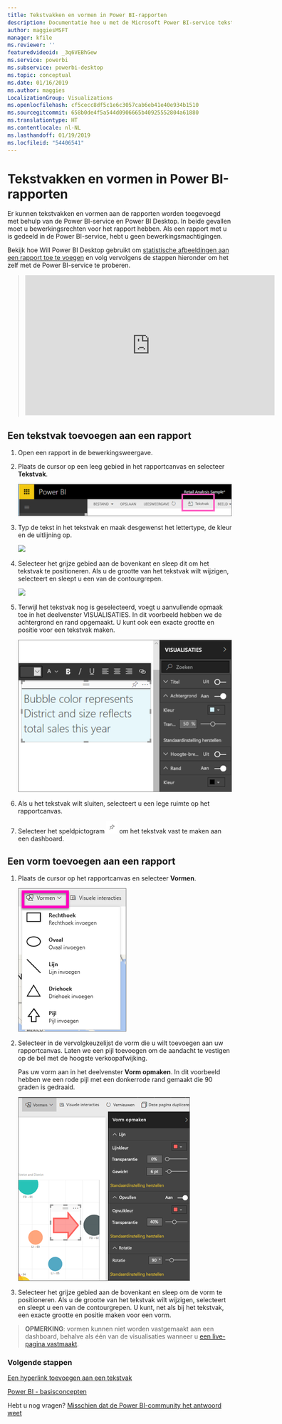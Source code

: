 ```yaml
---
title: Tekstvakken en vormen in Power BI-rapporten
description: Documentatie hoe u met de Microsoft Power BI-service tekstvakken en vormen toevoegt aan en maakt in rapporten.
author: maggiesMSFT
manager: kfile
ms.reviewer: ''
featuredvideoid: _3q6VEBhGew
ms.service: powerbi
ms.subservice: powerbi-desktop
ms.topic: conceptual
ms.date: 01/16/2019
ms.author: maggies
LocalizationGroup: Visualizations
ms.openlocfilehash: cf5cecc8df5c1e6c3057cab6eb41e40e934b1510
ms.sourcegitcommit: 658b0de4f5a544d0906665b40925552804a61880
ms.translationtype: HT
ms.contentlocale: nl-NL
ms.lasthandoff: 01/19/2019
ms.locfileid: "54406541"
---
```

# <a name="text-boxes-and-shapes-power-bi-reports"></a>Tekstvakken en vormen in Power BI-rapporten
Er kunnen tekstvakken en vormen aan de rapporten worden toegevoegd met behulp van de Power BI-service en Power BI Desktop. In beide gevallen moet u bewerkingsrechten voor het rapport hebben. Als een rapport met u is gedeeld in de Power BI-service, hebt u geen bewerkingsmachtigingen. 

Bekijk hoe Will Power BI Desktop gebruikt om [statistische afbeeldingen aan een rapport toe te voegen](guided-learning/visualizations.yml?tutorial-step=11) en volg vervolgens de stappen hieronder om het zelf met de Power BI-service te proberen.
> 
> <iframe width="560" height="315" src="https://www.youtube.com/embed/_3q6VEBhGew" frameborder="0" allowfullscreen></iframe>
> 

## <a name="add-a-text-box-to-a-report"></a>Een tekstvak toevoegen aan een rapport
1. Open een rapport in de bewerkingsweergave.

2. Plaats de cursor op een leeg gebied in het rapportcanvas en selecteer **Tekstvak**.
   
   ![](media/power-bi-reports-add-text-and-shapes/pbi_textbox.png)
2. Typ de tekst in het tekstvak en maak desgewenst het lettertype, de kleur en de uitlijning op. 
   
   ![](media/power-bi-reports-add-text-and-shapes/pbi_textbox2new.png)
3. Selecteer het grijze gebied aan de bovenkant en sleep dit om het tekstvak te positioneren. Als u de grootte van het tekstvak wilt wijzigen, selecteert en sleept u een van de contourgrepen. 
   
   ![](media/power-bi-reports-add-text-and-shapes/textboxsmaller.gif)

4. Terwijl het tekstvak nog is geselecteerd, voegt u aanvullende opmaak toe in het deelvenster VISUALISATIES. In dit voorbeeld hebben we de achtergrond en rand opgemaakt. U kunt ook een exacte grootte en positie voor een tekstvak maken.  

   ![](media/power-bi-reports-add-text-and-shapes/power-bi-borders.png)

5. Als u het tekstvak wilt sluiten, selecteert u een lege ruimte op het rapportcanvas. 

5. Selecteer het speldpictogram ![](media/power-bi-reports-add-text-and-shapes/pbi_pintile.png) om het tekstvak vast te maken aan een dashboard. 

## <a name="add-a-shape-to-a-report"></a>Een vorm toevoegen aan een rapport
1. Plaats de cursor op het rapportcanvas en selecteer **Vormen**.
   
   ![](media/power-bi-reports-add-text-and-shapes/power-bi-shapes.png)
2. Selecteer in de vervolgkeuzelijst de vorm die u wilt toevoegen aan uw rapportcanvas. Laten we een pijl toevoegen om de aandacht te vestigen op de bel met de hoogste verkoopafwijking. 
   
   Pas uw vorm aan in het deelvenster **Vorm opmaken**. In dit voorbeeld hebben we een rode pijl met een donkerrode rand gemaakt die 90 graden is gedraaid.
   
   ![](media/power-bi-reports-add-text-and-shapes/power-bi-arrrow.png)
3. Selecteer het grijze gebied aan de bovenkant en sleep om de vorm te positioneren. Als u de grootte van het tekstvak wilt wijzigen, selecteert en sleept u een van de contourgrepen. U kunt, net als bij het tekstvak, een exacte grootte en positie maken voor een vorm.

> **OPMERKING**: vormen kunnen niet worden vastgemaakt aan een dashboard, behalve als één van de visualisaties wanneer u [een live-pagina vastmaakt](service-dashboard-pin-live-tile-from-report.md). 
> 
> 

### <a name="next-steps"></a>Volgende stappen
[Een hyperlink toevoegen aan een tekstvak](service-add-hyperlink-to-text-box.md)

[Power BI - basisconcepten](consumer/end-user-basic-concepts.md)

Hebt u nog vragen? [Misschien dat de Power BI-community het antwoord weet](http://community.powerbi.com/)
